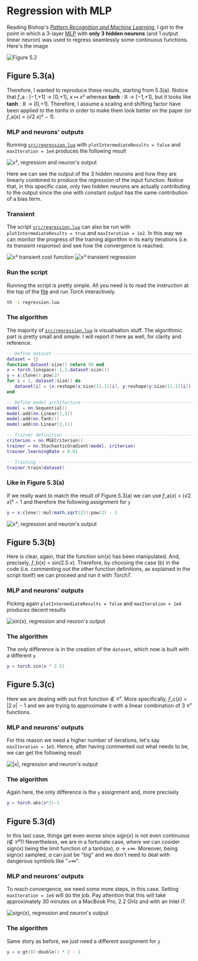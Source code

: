 # Regression with MLP

Reading Bishop's [*Pattern Recognition and Machine Learning*](http://research.microsoft.com/en-us/um/people/cmbishop/prml/), I got to the point in which a 3-layer [MLP](http://en.wikipedia.org/wiki/Multilayer_perceptron) with **only 3 hidden neurons** (and 1 output linear neuron) was used to regress seamlessly some continuous functions. Here's the image

![Figure 5.2](img/figure_5.3.png)

## Figure 5.3(a)
Therefore, I wanted to reproduce these results, starting from 5.3(a). Notice that *f*_a : [−1,+1] → [0,+1], *x* ↦ *x*² whereas **tanh** : ℝ → [−1,+1], but it looks like **tanh** : ℝ → [0,+1]. Therefore, I assume a scaling and shifting factor have been applied to the *tanhs* in order to make them look better on the paper (or *f*_a(*x*) = (√2 *x*)² − 1).

### MLP and neurons' outputs
Running [`src/regression.lua`](src/regression.lua) with `plotIntermediateResults = false` and `maxIteration = 1e4` produces the following result

![*x*², regression and neuron's output](img/x2_reg_neu.png)

Here we can see the output of the 3 hidden neurons and how they are linearly combined to produce the *regression* of the input function. Notice that, in this specific case, only two hidden neurons are actually contributing to the output since the one with constant output has the same contribution of a bias term.

### Transient
The script [`src/regression.lua`](src/regression.lua) can also be run with `plotIntermediateResults = true` and `maxIteration = 1e2`. In this way we can monitor the progress of the training algorithm in its early iterations (i.e. its *transient response*) and see how the convergence is reached.

![*x*² transient cost function](img/x2_trans_cost.png)
![*x*² transient regression](img/x2_trans_reg.png)

### Run the script
Running the script is pretty simple. All you need is to read the instruction at the top of the [file](src/regression.lua) and run *Torch* interactively.

```bash
th -i regression.lua
```

### The algorithm
The majority of [`src/regression.lua`](src/regression.lua) is visualisation stuff. The algorithmic part is pretty small and simple. I will report it here as well, for clarity and reference.

```lua
-- Define dataset --------------------------------------------------------------
dataset = {}
function dataset:size() return 50 end
x = torch.linspace(-1,1,dataset:size())
y = x:clone():pow(2)
for i = 1, dataset:size() do
   dataset[i] = {x:reshape(x:size(1),1)[i], y:reshape(y:size(1),1)[i]}
end

-- Define model architecture ---------------------------------------------------
model = nn.Sequential()
model:add(nn.Linear(1,3))
model:add(nn.Tanh())
model:add(nn.Linear(3,1))

-- Trainer definition ----------------------------------------------------------
criterion = nn.MSECriterion()
trainer = nn.StochasticGradient(model, criterion)
trainer.learningRate = 0.01

-- Training --------------------------------------------------------------------
trainer:train(dataset)
```

### Like in Figure 5.3(a)
If we really want to match the result of Figure 5.3(a) we can use *f*_a(*x*) = (√2 *x*)² − 1 and therefore the following assignment for `y`

```lua
y = x:clone():mul(math.sqrt(2)):pow(2) - 1
```

![*x*², regression and neuron's output](img/x2_reg_neu_fix.png)

## Figure 5.3(b)
Here is clear, again, that the function sin(*x*) has been manipulated. And, precisely, *f*_b(*x*) = sin(2.5∙*x*). Therefore, by choosing the case (b) in the code (i.e. commenting out the other function definitions, as explained in the script itself) we can proceed and run it with *Torch7*.

### MLP and neurons' outputs
Picking again `plotIntermediateResults = false` and `maxIteration = 1e4` produces decent results

![sin(*x*), regression and neuron's output](img/sinx_reg_neu.png)

### The algorithm
The only difference is in the creation of the `dataset`, which now is built with a different `y`

```lua
y = torch.sin(x * 2.5)
```

## Figure 5.3(c)
Here we are dealing with out first function ∉ 𝒞¹. More specifically, *f*_c(*x*) = |2∙*x*| − 1 and we are trying to approximate it with a linear combination of 3 𝒞¹ functions.

### MLP and neurons' outputs
For this reason we need a higher number of iterations, let's say `maxIteration = 1e5`. Hence, after having commented out what needs to be, we can get the following result

![|*x*|, regression and neuron's output](img/absx_reg_neu.png)

### The algorithm
Again here, the only difference is the `y` assignment and, more precisely

```lua
y = torch.abs(x*2)-1
```

## Figure 5.3(d)
In this last case, things get even worse since sign(*x*) is not even continuous (∉ 𝒞⁰)! Nevertheless, we are in a fortunate case, where we can cosider sign(*x*) being the limit function of a tanh(*ax*), *a* → +∞. Moreover, being sign(*x*) sampled, *a* can just be "big" and we don't need to deal with dangerous symbols like "+∞".

### MLP and neurons' outputs
To reach convergence, we need some more steps, in this case. Setting `maxIteration = 1e6` will do the job. Pay attention that this will take approximately 30 minutes on a MacBook Pro, 2.2 GHz and with an Intel i7.

![sign(*x*), regression and neuron's output](img/singx_reg_neu.png)

### The algorithm
Same story as before, we just need a different assignment for `y`

```lua
y = x:gt(0):double() * 2 - 1
```
